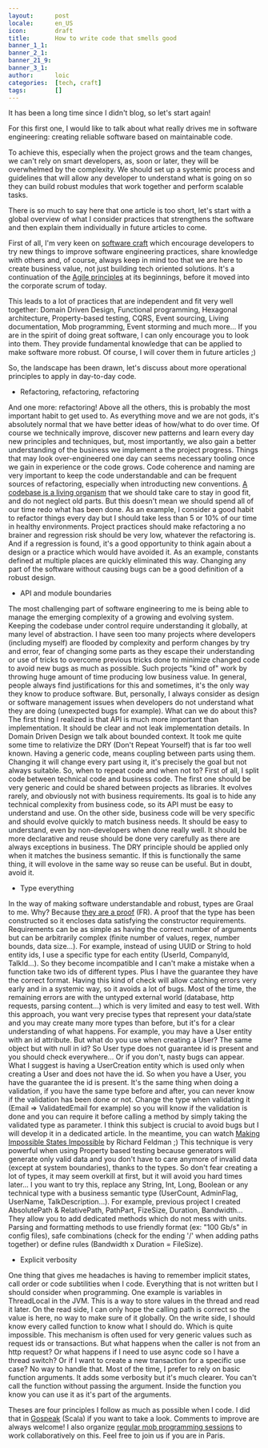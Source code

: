 ```yaml
---
layout:      post
locale:      en_US
icon:        draft
title:       How to write code that smells good
banner_1_1:  
banner_2_1:  
banner_21_9: 
banner_3_1:  
author:      loic
categories:  [tech, craft]
tags:        []
---
```


It has been a long time since I didn't blog, so let's start again!

For this first one, I would like to talk about what really drives me in software engineering: creating reliable software based on maintainable code.

To achieve this, especially when the project grows and the team changes, we can't rely on smart developers, as, soon or later, they will be overwhelmed by the complexity. We should set up a systemic process and guidelines that will allow any developer to understand what is going on so they can build robust modules that work together and perform scalable tasks.

There is so much to say here that one article is too short, let's start with a global overview of what I consider practices that strengthens the software and then explain them individually in future articles to come.

First of all, I'm very keen on [software craft](https://manifesto.softwarecraftsmanship.org/) which encourage developers to try new things to improve software engineering practices, share knowledge with others and, of course, always keep in mind too that we are here to create business value, not just building tech oriented solutions. It's a continuation of the [Agile principles](https://agilemanifesto.org/) at its beginnings, before it moved into the corporate scrum of today.

This leads to a lot of practices that are independent and fit very well together: Domain Driven Design, Functional programming, Hexagonal architecture, Property-based testing, CQRS, Event sourcing, Living documentation, Mob programming, Event storming and much more...
If you are in the spirit of doing great software, I can only encourage you to look into them. They provide fundamental knowledge that can be applied to make software more robust. Of course, I will cover them in future articles ;)

So, the landscape has been drawn, let's discuss about more operational principles to apply in day-to-day code.

- Refactoring, refactoring, refactoring

And one more: refactoring! Above all the others, this is probably the most important habit to get used to. As everything move and we are not gods, it's absolutely normal that we have better ideas of how/what to do over time. Of course we technically improve, discover new patterns and learn every day new principles and techniques, but, most importantly, we also gain a better understanding of the business we implement a the project progress. Things that may look over-engineered one day can seems necessary tooling once we gain in experience or the code grows. Code coherence and naming are very important to keep the code understandable and can be frequent sources of refactoring, especially when introducting new conventions. [A codebase is a living organism](https://meltingasphalt.com/a-codebase-is-an-organism/) that we should take care to stay in good fit, and do not neglect old parts.
But this doesn't mean we should spend all of our time redo what has been done. As an example, I consider a good habit to refactor things every day but I should take less than 5 or 10% of our time in healthy environments. Project practices should make refactoring a no brainer and regression risk should be very low, whatever the refactoring is. And if a regression is found, it's a good opportunity to think again about a design or a practice which would have avoided it. As an example, constants defined at multiple places are quickly eliminated this way.
Changing any part of the software without causing bugs can be a good definition of a robust design.

- API and module boundaries

The most challenging part of software engineering to me is being able to manage the emerging complexity of a growing and evolving system. Keeping the codebase under control require understanding it globally, at many level of abstraction. I have seen too many projects where developers (including myself) are flooded by complexity and perform changes by try and error, fear of changing some parts as they escape their understanding or use of tricks to overcome previous tricks done to minimize changed code to avoid new bugs as much as possible. Such projects "kind of" work by throwing huge amount of time producing low business value. In general, people always find justifications for this and sometimes, it's the only way they know to produce software. But, personally, I always consider as design or software management issues when developers do not understand what they are doing (unexpected bugs for example).
What can we do about this?
The first thing I realized is that API is much more important than implementation. It should be clear and not leak implementation details. In Domain Driven Design we talk about bounded context. It took me quite some time to relativize the DRY (Don't Repeat Yourself) that is far too well known. Having a generic code, means coupling between parts using them. Changing it will change every part using it, it's precisely the goal but not always suitable.
So, when to repeat code and when not to?
First of all, I split code between technical code and business code. The first one should be very generic and could be shared between projects as libraries. It evolves rarely, and obviously not with business requirements. Its goal is to hide any technical complexity from business code, so its API must be easy to understand and use. On the other side, business code will be very specific and should evolve quickly to match business needs. It should be easy to understand, even by non-developers when done really well. It should be more declarative and reuse should be done very carefully as there are always exceptions in business. The DRY principle should be applied only when it matches the business semantic. If this is functionally the same thing, it will evolove in the same way so reuse can be useful. But in doubt, avoid it.

- Type everything

In the way of making software understandable and robust, types are Graal to me. Why? Because [they are a proof](https://www.youtube.com/watch?v=iJILejo_mRM) (FR). A proof that the type has been constructed so it encloses data satisfying the constructor requirements. Requirements can be as simple as having the correct number of arguments but can be arbitrarily complex (finite number of values, regex, number bounds, data size...). For example, instead of using UUID or String to hold entity ids, I use a specific type for each entity (UserId, CompanyId, TalkId...). So they become incompatible and I can't make a mistake when a function take two ids of different types. Plus I have the guarantee they have the correct format. Having this kind of check will allow catching errors very early and in a systemic way, so it avoids a lot of bugs. Most of the time, the remaining errors are with the untyped external world (database, http requests, parsing content...) which is very limited and easy to test well.
With this approach, you want very precise types that represent your data/state and you may create many more types than before, but it's for a clear understanding of what happens. For example, you may have a User entity with an id attribute. But what do you use when creating a User? The same object but with null in id? So User type does not guarantee id is present and you should check everywhere... Or if you don't, nasty bugs can appear. What I suggest is having a UserCreation entity which is used only when creating a User and does not have the id. So when you have a User, you have the guarantee the id is present.
It's the same thing when doing a validation, if you have the same type before and after, you can never know if the validation has been done or not. Change the type when validating it (Email => ValidatedEmail for example) so you will know if the validation is done and you can require it before calling a method by simply taking the validated type as parameter.
I think this subject is crucial to avoid bugs but I will develop it in a dedicated article. In the meantime, you can watch [Making Impossible States Impossible](https://www.youtube.com/watch?v=IcgmSRJHu_8) by Richard Feldman ;)
This technique is very powerful when using Property based testing because generators will generate only valid data and you don't have to care anymore of invalid data (except at system boundaries), thanks to the types.
So don't fear creating a lot of types, it may seem overkill at first, but it will avoid you hard times later...
I you want to try this, replace any String, Int, Long, Boolean or any technical type with a business semantic type (UserCount, AdminFlag, UserName, TalkDescription...).
For example, previous project I created AbsolutePath & RelativePath, PathPart, FizeSize, Duration, Bandwidth... They allow you to add dedicated methods which do not mess with units. Parsing and formatting methods to use friendly format (ex: "100 Gb/s" in config files), safe combinations (check for the ending '/' when adding paths together) or define rules (Bandwidth x Duration = FileSize).

- Explicit verbosity

One thing that gives me headaches is having to remember implicit states, call order or code subtilities when I code. Everything that is not written but I should consider when programming.
One example is variables in ThreadLocal in the JVM. This is a way to store values in the thread and read it later. On the read side, I can only hope the calling path is correct so the value is here, no way to make sure of it globally. On the write side, I should know every called function to know what I should do. Which is quite impossible. This mechanism is often used for very generic values such as request ids or transactions. But what happens when the caller is not from an http request? Or what happens if I need to use async code so I have a thread switch? Or if I want to create a new transaction for a specific use case? No way to handle that.
Most of the time, I prefer to rely on basic function arguments. It adds some verbosity but it's much clearer. You can't call the function without passing the argument. Inside the function you know you can use it as it's part of the arguments.


Theses are four principles I follow as much as possible when I code. I did that in [Gospeak](https://github.com/gospeak-io/gospeak) (Scala) if you want to take a look. Comments to improve are always welcome!
I also organize [regular mob programming sessions](https://gospeak.io/groups/gospeak) to work collaboratively on this. Feel free to join us if you are in Paris.

